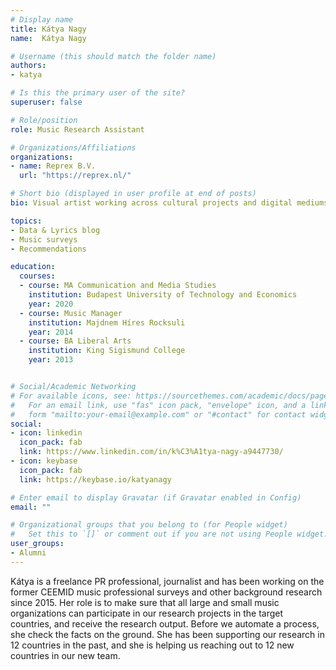 ```yaml
---
# Display name
title: Kátya Nagy
name:  Kátya Nagy

# Username (this should match the folder name)
authors:
- katya

# Is this the primary user of the site?
superuser: false

# Role/position
role: Music Research Assistant

# Organizations/Affiliations
organizations:
- name: Reprex B.V.
  url: "https://reprex.nl/"

# Short bio (displayed in user profile at end of posts)
bio: Visual artist working across cultural projects and digital mediums.

topics:
- Data & Lyrics blog
- Music surveys
- Recommendations

education:
  courses:
  - course: MA Communication and Media Studies
    institution: Budapest University of Technology and Economics 
    year: 2020
  - course: Music Manager
    institution: Majdnem Híres Rocksuli
    year: 2014
  - course: BA Liberal Arts
    institution: King Sigismund College
    year: 2013


# Social/Academic Networking
# For available icons, see: https://sourcethemes.com/academic/docs/page-builder/#icons
#   For an email link, use "fas" icon pack, "envelope" icon, and a link in the
#   form "mailto:your-email@example.com" or "#contact" for contact widget.
social:
- icon: linkedin
  icon_pack: fab
  link: https://www.linkedin.com/in/k%C3%A1tya-nagy-a9447730/
- icon: keybase
  icon_pack: fab
  link: https://keybase.io/katyanagy

# Enter email to display Gravatar (if Gravatar enabled in Config)
email: ""

# Organizational groups that you belong to (for People widget)
#   Set this to `[]` or comment out if you are not using People widget.
user_groups:
- Alumni
---
```


Kátya is a freelance PR professional, journalist and has been working on the former CEEMID music professional surveys and other background research since 2015. Her role is to make sure that all large and small music organizations can participate in our research projects in the target countries, and receive the research output. Before we automate a process, she check the facts on the ground. She has been supporting our research in 12 countries in the past, and she is helping us reaching out to 12 new countries in our new team.
